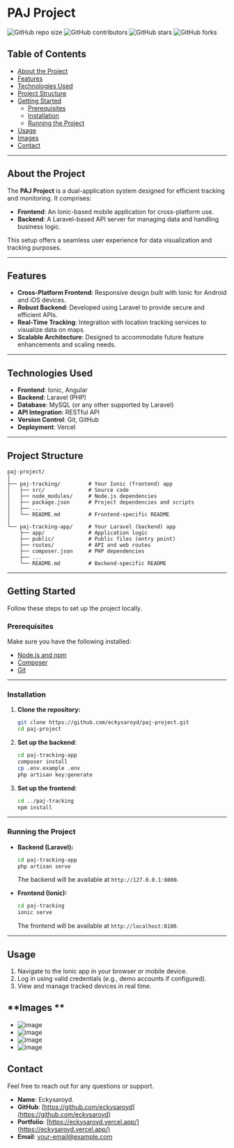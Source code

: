 # **PAJ Project**

![GitHub repo size](https://img.shields.io/github/repo-size/eckysaroyd/paj-project)
![GitHub contributors](https://img.shields.io/github/contributors/eckysaroyd/paj-project)
![GitHub stars](https://img.shields.io/github/stars/eckysaroyd/paj-project?style=social)
![GitHub forks](https://img.shields.io/github/forks/eckysaroyd/paj-project?style=social)

## **Table of Contents**

- [About the Project](#about-the-project)
- [Features](#features)
- [Technologies Used](#technologies-used)
- [Project Structure](#project-structure)
- [Getting Started](#getting-started)
  - [Prerequisites](#prerequisites)
  - [Installation](#installation)
  - [Running the Project](#running-the-project)
- [Usage](#usage)
- [Images](#images)
- [Contact](#contact)

---

## **About the Project**

The **PAJ Project** is a dual-application system designed for efficient tracking and monitoring. It comprises:

- **Frontend**: An Ionic-based mobile application for cross-platform use.
- **Backend**: A Laravel-based API server for managing data and handling business logic.

This setup offers a seamless user experience for data visualization and tracking purposes.

---

## **Features**

- **Cross-Platform Frontend**: Responsive design built with Ionic for Android and iOS devices.
- **Robust Backend**: Developed using Laravel to provide secure and efficient APIs.
- **Real-Time Tracking**: Integration with location tracking services to visualize data on maps.
- **Scalable Architecture**: Designed to accommodate future feature enhancements and scaling needs.

---

## **Technologies Used**

- **Frontend**: Ionic, Angular
- **Backend**: Laravel (PHP)
- **Database**: MySQL (or any other supported by Laravel)
- **API Integration**: RESTful API
- **Version Control**: Git, GitHub
- **Deployment**: Vercel

---

## **Project Structure**

```
paj-project/
│
├── paj-tracking/         # Your Ionic (frontend) app
│   ├── src/              # Source code
│   ├── node_modules/     # Node.js dependencies
│   ├── package.json      # Project dependencies and scripts
│   ├── ...
│   └── README.md         # Frontend-specific README
│
└── paj-tracking-app/     # Your Laravel (backend) app
    ├── app/              # Application logic
    ├── public/           # Public files (entry point)
    ├── routes/           # API and web routes
    ├── composer.json     # PHP dependencies
    ├── ...
    └── README.md         # Backend-specific README
```

---

## **Getting Started**

Follow these steps to set up the project locally.

### **Prerequisites**

Make sure you have the following installed:

- [Node.js and npm](https://nodejs.org/)
- [Composer](https://getcomposer.org/)
- [Git](https://git-scm.com/)

---

### **Installation**

1. **Clone the repository:**
   ```bash
   git clone https://github.com/eckysaroyd/paj-project.git
   cd paj-project
   ```

2. **Set up the backend**:
   ```bash
   cd paj-tracking-app
   composer install
   cp .env.example .env
   php artisan key:generate
   ```

3. **Set up the frontend**:
   ```bash
   cd ../paj-tracking
   npm install
   ```

---

### **Running the Project**

- **Backend (Laravel):**
  ```bash
  cd paj-tracking-app
  php artisan serve
  ```
  The backend will be available at `http://127.0.0.1:8000`.

- **Frontend (Ionic):**
  ```bash
  cd paj-tracking
  ionic serve
  ```
  The frontend will be available at `http://localhost:8100`.

---

## **Usage**

1. Navigate to the Ionic app in your browser or mobile device.
2. Log in using valid credentials (e.g., demo accounts if configured).
3. View and manage tracked devices in real time.


## **Images **

- ![image](https://github.com/user-attachments/assets/1c372c19-b73e-4b30-a368-594f04987882)
- ![image](https://github.com/user-attachments/assets/2e2a6177-77d2-4bbf-8db7-e36aa44d8709)
- ![image](https://github.com/user-attachments/assets/e3cb4ace-61c0-458e-84ec-9c0000cc64c8)
- ![image](https://github.com/user-attachments/assets/2011d41d-8c1a-4a65-8434-7cb7de621d04)






## **Contact**

Feel free to reach out for any questions or support.

- **Name**: Eckysaroyd.
- **GitHub**: [https://github.com/eckysaroyd](https://github.com/eckysaroyd)
- **Portfolio**: [https://eckysaroyd.vercel.app/](https://eckysaroyd.vercel.app/)
- **Email**: [your-email@example.com](mailto:your-email@example.com)



